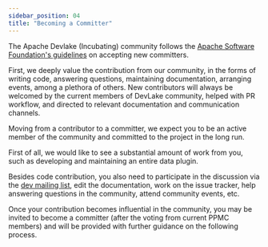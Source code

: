 ```yaml
---
sidebar_position: 04
title: "Becoming a Committer"
---
```


The Apache Devlake (Incubating) community follows the [Apache Software Foundation's guidelines](https://community.apache.org/contributors/) on accepting new committers.

First, we deeply value the contribution from our community, in the forms of writing code, answering questions, maintaining documentation, arranging events, among a plethora of others. New contributors will always be welcomed by the current members of DevLake community, helped with PR workflow, and directed to relevant documentation and communication channels.

Moving from a contributor to a committer, we expect you to be an active member of the community and committed to the project in the long run. 

First of all, we would like to see a substantial amount of work from you, such as developing and maintaining an entire data plugin.

Besides code contribution, you also need to participate in the discussion via the [dev mailing list](../subscribe.md), edit the documentation, work on the issue tracker, help answering questions in the community, attend community events, etc.

Once your contribution becomes influential in the community, you may be invited to become a committer (after the voting from current PPMC members) and will be provided with further guidance on the following process.
